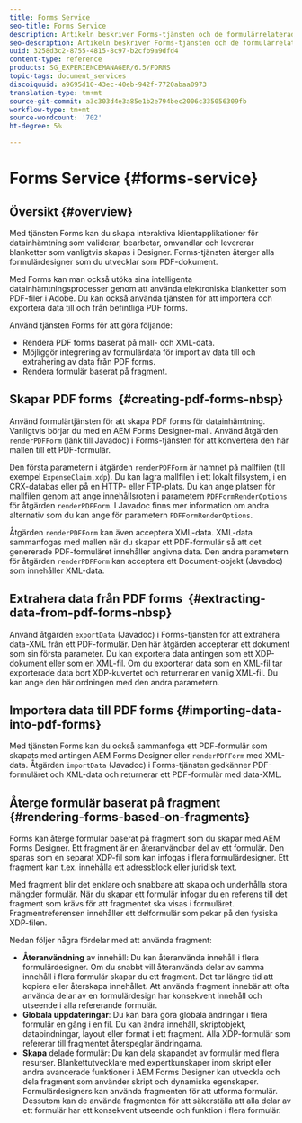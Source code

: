 ```yaml
---
title: Forms Service
seo-title: Forms Service
description: Artikeln beskriver Forms-tjänsten och de formulärrelaterade uppgifter du kan utföra med tjänsten Forms.
seo-description: Artikeln beskriver Forms-tjänsten och de formulärrelaterade uppgifter du kan utföra med tjänsten Forms.
uuid: 3258d3c2-8755-4815-8c97-b2cfb9a9dfd4
content-type: reference
products: SG_EXPERIENCEMANAGER/6.5/FORMS
topic-tags: document_services
discoiquuid: a9695d10-43ec-40eb-942f-7720abaa0973
translation-type: tm+mt
source-git-commit: a3c303d4e3a85e1b2e794bec2006c335056309fb
workflow-type: tm+mt
source-wordcount: '702'
ht-degree: 5%

---
```



# Forms Service {#forms-service}

## Översikt {#overview}

Med tjänsten Forms kan du skapa interaktiva klientapplikationer för datainhämtning som validerar, bearbetar, omvandlar och levererar blanketter som vanligtvis skapas i Designer. Forms-tjänsten återger alla formulärdesigner som du utvecklar som PDF-dokument.

Med Forms kan man också utöka sina intelligenta datainhämtningsprocesser genom att använda elektroniska blanketter som PDF-filer i Adobe. Du kan också använda tjänsten för att importera och exportera data till och från befintliga PDF forms.

Använd tjänsten Forms för att göra följande:

* Rendera PDF forms baserat på mall- och XML-data.
* Möjliggör integrering av formulärdata för import av data till och extrahering av data från PDF forms.
* Rendera formulär baserat på fragment.

## Skapar PDF forms  {#creating-pdf-forms-nbsp}

Använd formulärtjänsten för att skapa PDF forms för datainhämtning. Vanligtvis börjar du med en AEM Forms Designer-mall. Använd åtgärden `renderPDFForm` (länk till Javadoc) i Forms-tjänsten för att konvertera den här mallen till ett PDF-formulär.

Den första parametern i åtgärden `renderPDFForm` är namnet på mallfilen (till exempel `ExpenseClaim.xdp`). Du kan lagra mallfilen i ett lokalt filsystem, i en CRX-databas eller på en HTTP- eller FTP-plats. Du kan ange platsen för mallfilen genom att ange innehållsroten i parametern `PDFFormRenderOptions` för åtgärden `renderPDFForm`. I Javadoc finns mer information om andra alternativ som du kan ange för parametern `PDFFormRenderOptions`.

Åtgärden `renderPDFForm` kan även acceptera XML-data. XML-data sammanfogas med mallen när du skapar ett PDF-formulär så att det genererade PDF-formuläret innehåller angivna data. Den andra parametern för åtgärden `renderPDFForm` kan acceptera ett Document-objekt (Javadoc) som innehåller XML-data.

## Extrahera data från PDF forms  {#extracting-data-from-pdf-forms-nbsp}

Använd åtgärden `exportData` (Javadoc) i Forms-tjänsten för att extrahera data-XML från ett PDF-formulär. Den här åtgärden accepterar ett dokument som sin första parameter. Du kan exportera data antingen som ett XDP-dokument eller som en XML-fil. Om du exporterar data som en XML-fil tar exporterade data bort XDP-kuvertet och returnerar en vanlig XML-fil. Du kan ange den här ordningen med den andra parametern.

## Importera data till PDF forms {#importing-data-into-pdf-forms}

Med tjänsten Forms kan du också sammanfoga ett PDF-formulär som skapats med antingen AEM Forms Designer eller `renderPDFForm` med XML-data. Åtgärden `importData` (Javadoc) i Forms-tjänsten godkänner PDF-formuläret och XML-data och returnerar ett PDF-formulär med data-XML.

## Återge formulär baserat på fragment {#rendering-forms-based-on-fragments}

Forms kan återge formulär baserat på fragment som du skapar med AEM Forms Designer. Ett fragment är en återanvändbar del av ett formulär. Den sparas som en separat XDP-fil som kan infogas i flera formulärdesigner. Ett fragment kan t.ex. innehålla ett adressblock eller juridisk text.

Med fragment blir det enklare och snabbare att skapa och underhålla stora mängder formulär. När du skapar ett formulär infogar du en referens till det fragment som krävs för att fragmentet ska visas i formuläret. Fragmentreferensen innehåller ett delformulär som pekar på den fysiska XDP-filen.

Nedan följer några fördelar med att använda fragment:

* **Återanvändning** av innehåll: Du kan återanvända innehåll i flera formulärdesigner. Om du snabbt vill återanvända delar av samma innehåll i flera formulär skapar du ett fragment. Det tar längre tid att kopiera eller återskapa innehållet. Att använda fragment innebär att ofta använda delar av en formulärdesign har konsekvent innehåll och utseende i alla refererande formulär.
* **Globala uppdateringar**: Du kan bara göra globala ändringar i flera formulär en gång i en fil. Du kan ändra innehåll, skriptobjekt, databindningar, layout eller format i ett fragment. Alla XDP-formulär som refererar till fragmentet återspeglar ändringarna.
* **Skapa** delade formulär: Du kan dela skapandet av formulär med flera resurser. Blankettutvecklare med expertkunskaper inom skript eller andra avancerade funktioner i AEM Forms Designer kan utveckla och dela fragment som använder skript och dynamiska egenskaper. Formulärdesigners kan använda fragmenten för att utforma formulär. Dessutom kan de använda fragmenten för att säkerställa att alla delar av ett formulär har ett konsekvent utseende och funktion i flera formulär.

